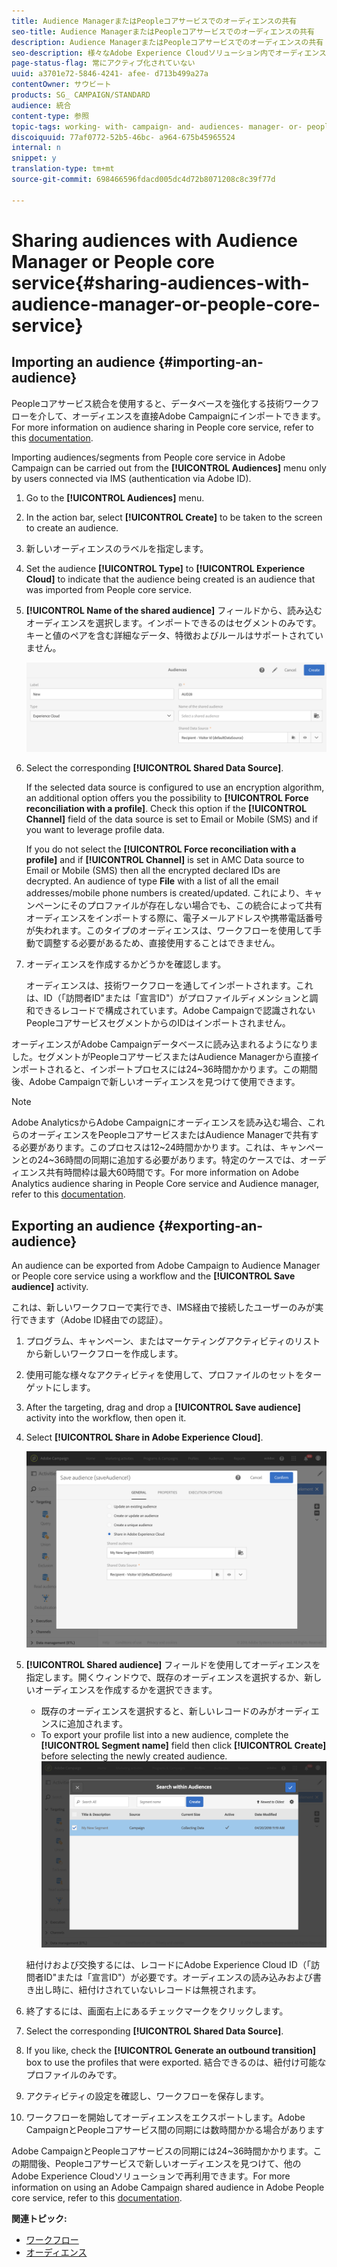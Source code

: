 ```yaml
---
title: Audience ManagerまたはPeopleコアサービスでのオーディエンスの共有
seo-title: Audience ManagerまたはPeopleコアサービスでのオーディエンスの共有
description: Audience ManagerまたはPeopleコアサービスでのオーディエンスの共有
seo-description: 様々なAdobe Experience Cloudソリューション内でオーディエンスをインポートまたは書き出す方法について説明します。
page-status-flag: 常にアクティブ化されていない
uuid: a3701e72-5846-4241- afee- d713b499a27a
contentOwner: サウビート
products: SG_ CAMPAIGN/STANDARD
audience: 統合
content-type: 参照
topic-tags: working- with- campaign- and- audiences- manager- or- people- core- service
discoiquuid: 77af0772-52b5-46bc- a964-675b45965524
internal: n
snippet: y
translation-type: tm+mt
source-git-commit: 698466596fdacd005dc4d72b8071208c8c39f77d

---
```



# Sharing audiences with Audience Manager or People core service{#sharing-audiences-with-audience-manager-or-people-core-service}

## Importing an audience {#importing-an-audience}

Peopleコアサービス統合を使用すると、データベースを強化する技術ワークフローを介して、オーディエンスを直接Adobe Campaignにインポートできます。For more information on audience sharing in People core service, refer to this [documentation](https://marketing.adobe.com/resources/help/en_US/mcloud/t_publish_audience_segment.html).

Importing audiences/segments from People core service in Adobe Campaign can be carried out from the **[!UICONTROL Audiences]** menu only by users connected via IMS (authentication via Adobe ID).

1. Go to the **[!UICONTROL Audiences]** menu.
1. In the action bar, select **[!UICONTROL Create]** to be taken to the screen to create an audience.
1. 新しいオーディエンスのラベルを指定します。
1. Set the audience **[!UICONTROL Type]** to **[!UICONTROL Experience Cloud]** to indicate that the audience being created is an audience that was imported from People core service.
1. **[!UICONTROL Name of the shared audience]** フィールドから、読み込むオーディエンスを選択します。インポートできるのはセグメントのみです。キーと値のペアを含む詳細なデータ、特徴およびルールはサポートされていません。

   ![](assets/aam_import_audience.png)

1. Select the corresponding **[!UICONTROL Shared Data Source]**.

   If the selected data source is configured to use an encryption algorithm, an additional option offers you the possibility to **[!UICONTROL Force reconciliation with a profile]**. Check this option if the **[!UICONTROL Channel]** field of the data source is set to Email or Mobile (SMS) and if you want to leverage profile data.

   If you do not select the **[!UICONTROL Force reconciliation with a profile]** and if **[!UICONTROL Channel]** is set in AMC Data source to Email or Mobile (SMS) then all the encrypted declared IDs are decrypted. An audience of type **File** with a list of all the email addresses/mobile phone numbers is created/updated. これにより、キャンペーンにそのプロファイルが存在しない場合でも、この統合によって共有オーディエンスをインポートする際に、電子メールアドレスや携帯電話番号が失われます。このタイプのオーディエンスは、ワークフローを使用して手動で調整する必要があるため、直接使用することはできません。

1. オーディエンスを作成するかどうかを確認します。

   オーディエンスは、技術ワークフローを通してインポートされます。これは、ID（「訪問者ID"または「宣言ID"）がプロファイルディメンションと調和できるレコードで構成されています。Adobe Campaignで認識されないPeopleコアサービスセグメントからのIDはインポートされません。

オーディエンスがAdobe Campaignデータベースに読み込まれるようになりました。セグメントがPeopleコアサービスまたはAudience Managerから直接インポートされると、インポートプロセスには24~36時間かかります。この期間後、Adobe Campaignで新しいオーディエンスを見つけて使用できます。

>[!NOTE]
>
>Adobe AnalyticsからAdobe Campaignにオーディエンスを読み込む場合、これらのオーディエンスをPeopleコアサービスまたはAudience Managerで共有する必要があります。このプロセスは12~24時間かかります。これは、キャンペーンとの24~36時間の同期に追加する必要があります。特定のケースでは、オーディエンス共有時間枠は最大60時間です。For more information on Adobe Analytics audience sharing in People Core service and Audience manager, refer to this [documentation](https://marketing.adobe.com/resources/help/en_US/mcloud/t_publish_audience_segment.html).

## Exporting an audience {#exporting-an-audience}

An audience can be exported from Adobe Campaign to Audience Manager or People core service using a workflow and the **[!UICONTROL Save audience]** activity.

これは、新しいワークフローで実行でき、IMS経由で接続したユーザーのみが実行できます（Adobe ID経由での認証）。

1. プログラム、キャンペーン、またはマーケティングアクティビティのリストから新しいワークフローを作成します。
1. 使用可能な様々なアクティビティを使用して、プロファイルのセットをターゲットにします。
1. After the targeting, drag and drop a **[!UICONTROL Save audience]** activity into the workflow, then open it.
1. Select **[!UICONTROL Share in Adobe Experience Cloud]**.

   ![](assets/aam_save_audience_activity.png)

1. **[!UICONTROL Shared audience]** フィールドを使用してオーディエンスを指定します。開くウィンドウで、既存のオーディエンスを選択するか、新しいオーディエンスを作成するかを選択できます。

   * 既存のオーディエンスを選択すると、新しいレコードのみがオーディエンスに追加されます。
   * To export your profile list into a new audience, complete the **[!UICONTROL Segment name]** field then click **[!UICONTROL Create]** before selecting the newly created audience.
   ![](assets/aam_save_audience_segment_picker.png)

   紐付けおよび交換するには、レコードにAdobe Experience Cloud ID（「訪問者ID"または「宣言ID"）が必要です。オーディエンスの読み込みおよび書き出し時に、紐付けされていないレコードは無視されます。

1. 終了するには、画面右上にあるチェックマークをクリックします。
1. Select the corresponding **[!UICONTROL Shared Data Source]**.
1. If you like, check the **[!UICONTROL Generate an outbound transition]** box to use the profiles that were exported. 結合できるのは、紐付け可能なプロファイルのみです。
1. アクティビティの設定を確認し、ワークフローを保存します。
1. ワークフローを開始してオーディエンスをエクスポートします。Adobe CampaignとPeopleコアサービス間の同期には数時間かかる場合があります

Adobe CampaignとPeopleコアサービスの同期には24~36時間かかります。この期間後、Peopleコアサービスで新しいオーディエンスを見つけて、他のAdobe Experience Cloudソリューションで再利用できます。For more information on using an Adobe Campaign shared audience in Adobe People core service, refer to this [documentation](https://marketing.adobe.com/resources/help/en_US/mcloud/t_audience_create.html).

**関連トピック:**

* [ワークフロー](../../automating/using/workflow-data-and-processes.md)
* [オーディエンス](../../audiences/using/about-audiences.md)

